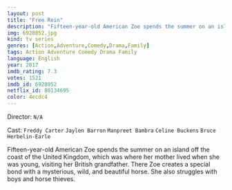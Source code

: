 ```yaml
---
layout: post
title: "Free Rein"
description: "Fifteen-year-old American Zoe spends the summer on an island off the coast of the United Kingdom, which was where her mother lived when she was young, visiting her British grandfather. There Zoe creates a special bond with a mysterious, wild, and beautiful horse. She also struggles with boys and horse thieves..."
img: 6928052.jpg
kind: tv series
genres: [Action,Adventure,Comedy,Drama,Family]
tags: Action Adventure Comedy Drama Family 
language: English
year: 2017
imdb_rating: 7.3
votes: 1521
imdb_id: 6928052
netflix_id: 80134695
color: 4ecdc4
---
```

Director: `N/A`  

Cast: `Freddy Carter` `Jaylen Barron` `Manpreet Bambra` `Celine Buckens` `Bruce Herbelin-Earle` 

Fifteen-year-old American Zoe spends the summer on an island off the coast of the United Kingdom, which was where her mother lived when she was young, visiting her British grandfather. There Zoe creates a special bond with a mysterious, wild, and beautiful horse. She also struggles with boys and horse thieves.